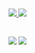 <!-- Stats Badges -->
<h3 align="center">
  <a href="https://discord.com/invite/D79gu7Na57" alt="Discord">
      <img src="https://img.shields.io/discord/769954132748140565?label=discord&style=for-the-badge&color=lightblue">
  </a>
  <a href="https://github.com/AshiePleb">
      <img src="https://img.shields.io/github/followers/AshiePleb?label=Followers&style=for-the-badge&color=lightgrey">
  </a>
</h3>

<!-- Stats Card -->
<h2 align="center">
  <a>
    <img align="center" src="https://github-readme-stats.vercel.app/api?username=AshiePleb&repo=github-readme-stats&count_private=true&include_all_commits=true&show_icons=true&theme=outrun&card_width=750&cache_seconds=1800)]">
  </a>
  
<!-- Top Languages Card -->
  <a>
    <img align="center" src="https://github-readme-stats.vercel.app/api/top-langs?username=AshiePleb&repo=github-readme-stats&count_private=true&show_icons=true&theme=outrun&layout=compact&langs_count=5&card_width=445&cache_seconds=1800)]">
  </a>
</h2>

<!--
**AshiePleb/AshiePleb** is a ✨ _special_ ✨ repository because its `README.md` (this file) appears on your GitHub profile.
-->
